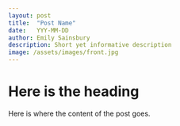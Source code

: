 ```yaml
---
layout: post
title:  "Post Name"
date:   YYY-MM-DD
author: Emily Sainsbury
description: Short yet informative description
image: /assets/images/front.jpg
---
```


# Here is the heading

Here is where the content of the post goes.